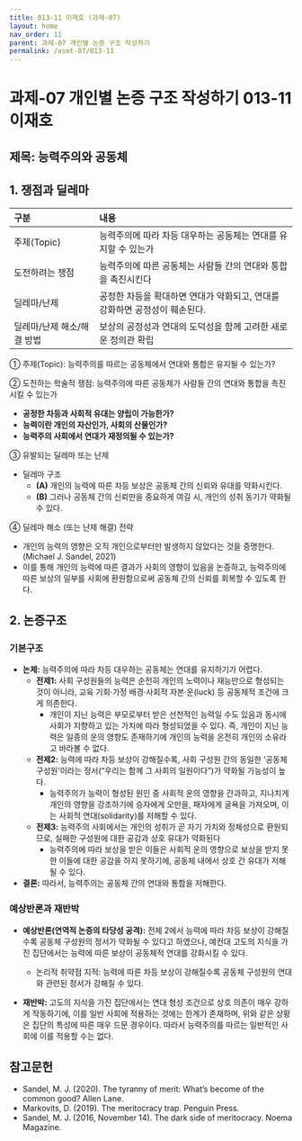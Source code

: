 ```yaml
---
title: 013-11 이재호 (과제-07)
layout: home
nav_order: 11
parent: 과제-07 개인별 논증 구조 작성하기
permalink: /asmt-07/013-11
---
```


# 과제-07 개인별 논증 구조 작성하기 013-11 이재호

## 제목: 능력주의와 공동체 

## 1. 쟁점과 딜레마

| 구분 | 내용 |
|:---|:---|
| 주제(Topic) | 능력주의에 따라 차등 대우하는 공동체는 연대를 유지할 수 있는가 |
| 도전하려는 쟁점 | 능력주의에 따른 공동체는 사람들 간의 연대와 통합을 촉진시킨다 |
| 딜레마/난제 | 공정한 차등을 확대하면 연대가 약화되고, 연대를 강화하면 공정성이 훼손된다. |
| 딜레마/난제 해소/해결 방법 | 보상의 공정성과 연대의 도덕성을 함께 고려한 새로운 정의관 확립 |

① 주제(Topic): 능력주의를 따르는 공동체에서 연대와 통합은 유지될 수 있는가?

② 도전하는 학술적 쟁점: 능력주의에 따른 공동체가 사람들 간의 연대와 통합을 촉진시킬 수 있는가 

- **공정한 차등과 사회적 유대는 양립이 가능한가?**  
- **능력이란 개인의 자산인가, 사회의 산물인가?**  
- **능력주의 사회에서 연대가 재정의될 수 있는가?**

③ 유발되는 딜레마 또는 난제

- 딜레마 구조
  - **(A)** 개인의 능력에 따른 차등 보상은 공동체 간의 신뢰와 유대를 약화시킨다. 
  - **(B)** 그러나 공동체 간의 신뢰만을 중요하게 여길 시, 개인의 성취 동기가 약화될 수 있다. 

④ 딜레마 해소 (또는 난제 해결) 전략

- 개인의 능력의 영향은 오직 개인으로부터만 발생하지 않았다는 것을 증명한다. (Michael J. Sandel, 2021) 
- 이를 통해 개인의 능력에 따른 결과가 사회의 영향이 있음을 논증하고, 능력주의에 따른 보상의 일부를 사회에 환원함으로써 공동체 간의 신뢰를 회복할 수 있도록 한다. 

## 2. 논증구조

### 기본구조

- **논제:** 능력주의에 따라 차등 대우하는 공동체는 연대를 유지하기가 어렵다. 
  - **전제1:** 사회 구성원들의 능력은 순전히 개인의 노력이나 재능만으로 형성되는 것이 아니라, 교육 기회·가정 배경·사회적 자본·운(luck) 등 공동체적 조건에 크게 의존한다.
    - 개인이 지닌 능력은 부모로부터 받은 선천적인 능력일 수도 있음과 동시에 사회가 지향하고 있는 가치에 따라 형성되었을 수 있다. 즉, 개인이 지닌 능력은 일종의 운의 영향도 존재하기에 개인의 능력을 온전히 개인의 소유라고 바라볼 수 없다. 
  - **전제2:** 능력에 따라 차등 보상이 강해질수록, 사회 구성원 간의 동일한 ‘공동체 구성원’이라는 정서(“우리는 함께 그 사회의 일원이다”)가 약화될 가능성이 높다.
    - 능력주의가 능력이 형성된 원인 중 사회적 운의 영향을 간과하고, 지나치게 개인의 영향을 강조하기에 승자에게 오만을, 패자에게 굴욕을 가져오며, 이는 사회적 연대(solidarity)를 저해할 수 있다. 
  - **전제3:** 능력주의 사회에서는 개인의 성취가 곧 자기 가치와 정체성으로 환원되므로, 실패한 구성원에 대한 공감과 상호 유대가 약화된다
      - 능력주의에 따라 보상을 받은 이들은 사회적 운의 영향으로 보상을 받지 못한 이들에 대한 공감을 하지 못하기에, 공동체 내에서 상호 간 유대가 저해될 수 있다. 
- **결론:** 따라서, 능력주의는 공동체 간의 연대와 통합을 저해한다. 

### 예상반론과 재반박

- **예상반론(연역적 논증의 타당성 공격):** 전제 2에서 능력에 따라 차등 보상이 강해질수록 공동체 구성원의 정서가 약화될 수 있다고 하였으나, 예컨대 고도의 지식을 가진 집단에서는 능력에 따른 보상이 공동체적 연대를 강화시킬 수 있다. 
  - 논리적 취약점 지적: 능력에 따른 차등 보상이 강해질수록 공동체 구성원의 연대와 관련된 정서가 강해질 수 있다. 

- **재반박:** 고도의 지식을 가진 집단에서는 연대 형성 조건으로 상호 의존이 매우 강하게 작동하기에, 이를 일반 사회에 적용하는 것에는 한계가 존재하며, 위와 같은 상황은 집단의 특성에 따른 매우 드문 경우이다. 따라서 능력주의를 따르는 일반적인 사회에 이를 적용할 수는 없다. 

## 참고문헌

- Sandel, M. J. (2020). The tyranny of merit: What’s become of the common good? Allen Lane.
- Markovits, D. (2019). The meritocracy trap. Penguin Press.
- Sandel, M. J. (2016, November 14). The dark side of meritocracy. Noema Magazine.